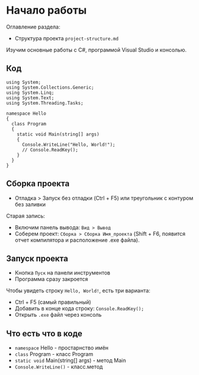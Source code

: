 # Начало работы

Оглавление раздела:
- Структура проекта `project-structure.md`

Изучим основные работы с C#, программой Visual Studio и консолью.

## Код

    using System;
    using System.Collections.Generic;
    using System.Linq;
    using System.Text;
    using System.Threading.Tasks;

    namespace Hello
    {
      class Program
      {
        static void Main(string[] args)
        {
          Console.WriteLine("Hello, World!");
          // Console.ReadKey();
        }
      }
    }

## Сборка проекта
- Отладка > Запуск без отладки (Ctrl + F5) или треугольник с контуром без заливки

Старая запись:
- Включим панель вывода: `Вид > Вывод`
- Соберем проект: `Сборка > Сборка Имя_проекта` (Shift + F6, появится отчет компилятора и расположение .exe файла).

## Запуск проекта
- Кнопка `Пуск` на панели инструментов
- Программа сразу закроется

Чтобы увидеть строку `Hello, World!`, есть три варианта:
- Ctrl + F5 (самый правильный)
- Добавить в конце кода строку: `Console.ReadKey();`
- Открыть `.exe` файл через консоль

## Что есть что в коде
- `namespace` Hello - простарнство имён
- `class` Program - класс Program
- `static void` Main(string[] args) - метод Main
- `Console.WriteLine()` - класс.метод
